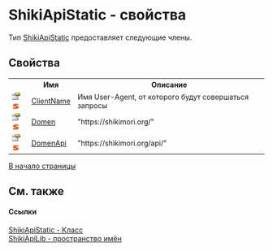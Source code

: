 # ShikiApiStatic - свойства


Тип <a target="_blank" href="T_ShikiApiLib_ShikiApiStatic.md">ShikiApiStatic</a> предоставляет следующие члены.


## Свойства
<table>
	<tr>
		<th/>
		<th>Имя</th>
		<th>Описание</th>
	</tr>
	<tr>
		<td><img src="media/pubproperty.gif" /><img src="media/static.gif" /></td>
		<td>
			<a target="_blank" href="P_ShikiApiLib_ShikiApiStatic_ClientName.md">ClientName</a>
		</td>
		<td>Имя User-Agent, от которого будут совершаться запросы</td>
	</tr>
	<tr>
		<td><img src="media/pubproperty.gif" /><img src="media/static.gif" /></td>
		<td>
			<a target="_blank" href="P_ShikiApiLib_ShikiApiStatic_Domen.md">Domen</a>
		</td>
		<td>"https://shikimori.org/"</td>
	</tr>
	<tr>
		<td><img src="media/pubproperty.gif" /><img src="media/static.gif" /></td>
		<td>
			<a target="_blank" href="P_ShikiApiLib_ShikiApiStatic_DomenApi.md">DomenApi</a>
		</td>
		<td>"https://shikimori.org/api/"</td>
	</tr>
</table>
<a href="#shikiapistatic---свойства">В начало страницы</a>

## См. также


#### Ссылки
<a target="_blank" href="T_ShikiApiLib_ShikiApiStatic.md">ShikiApiStatic - Класс</a>
<br />
<a target="_blank" href="N_ShikiApiLib.md">ShikiApiLib - пространство имён</a>
<br />